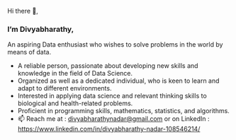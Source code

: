 Hi there 👋,

### <div align="left">I’m Divyabharathy, </div>  

An aspiring Data enthusiast who wishes to solve problems in the world by means of data. 

- A reliable person, passionate about developing new skills and knowledge in the field of Data Science.
- Organized as well as a dedicated individual, who is keen to learn and adapt to different environments.
- Interested in applying data science and relevant thinking skills to biological and health-related problems.
- Proficient in programming skills, mathematics, statistics, and algorithms.
- 📫 Reach me at : divyabharathynadar@gmail.com or on LinkedIn : https://www.linkedin.com/in/divyabharathy-nadar-108546214/ 
  

<!---
divyabharathynadar/divyabharathynadar is a ✨ special ✨ repository because its `README.md` (this file) appears on your GitHub profile.
You can click the Preview link to take a look at your changes.
--->
